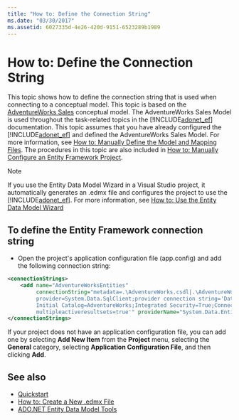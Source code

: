 ```yaml
---
title: "How to: Define the Connection String"
ms.date: "03/30/2017"
ms.assetid: 6027335d-4e26-420d-9151-6523289b1989
---
```

# How to: Define the Connection String

This topic shows how to define the connection string that is used when connecting to a conceptual model. This topic is based on the [AdventureWorks Sales](https://docs.microsoft.com/previous-versions/dotnet/netframework-4.0/bb387147(v=vs.100)) conceptual model. The AdventureWorks Sales Model is used throughout the task-related topics in the [!INCLUDE[adonet_ef](../../../../../includes/adonet-ef-md.md)] documentation. This topic assumes that you have already configured the [!INCLUDE[adonet_ef](../../../../../includes/adonet-ef-md.md)] and defined the AdventureWorks Sales Model. For more information, see [How to: Manually Define the Model and Mapping Files](https://docs.microsoft.com/previous-versions/dotnet/netframework-4.0/bb399785(v=vs.100)). The procedures in this topic are also included in [How to: Manually Configure an Entity Framework Project](https://docs.microsoft.com/previous-versions/dotnet/netframework-4.0/bb738546(v=vs.100)).

> [!NOTE]
> If you use the Entity Data Model Wizard in a Visual Studio project, it automatically generates an .edmx file and configures the project to use the [!INCLUDE[adonet_ef](../../../../../includes/adonet-ef-md.md)]. For more information, see [How to: Use the Entity Data Model Wizard](https://docs.microsoft.com/previous-versions/dotnet/netframework-4.0/bb738677(v=vs.100))

## To define the Entity Framework connection string

- Open the project's application configuration file (app.config) and add the following connection string:

```xml
<connectionStrings>
    <add name="AdventureWorksEntities" 
         connectionString="metadata=.\AdventureWorks.csdl|.\AdventureWorks.ssdl|.\AdventureWorks.msl;
         provider=System.Data.SqlClient;provider connection string='Data Source=localhost;
         Initial Catalog=AdventureWorks;Integrated Security=True;Connection Timeout=60;
         multipleactiveresultsets=true'" providerName="System.Data.EntityClient" />
</connectionStrings>
```

If your project does not have an application configuration file, you can add one by selecting **Add New Item** from the **Project** menu, selecting the **General** category, selecting **Application Configuration File**, and then clicking **Add**.

## See also

- [Quickstart](https://docs.microsoft.com/previous-versions/dotnet/netframework-4.0/bb399182(v=vs.100))
- [How to: Create a New .edmx File](https://docs.microsoft.com/previous-versions/dotnet/netframework-4.0/cc716703(v=vs.100))
- [ADO.NET Entity Data Model  Tools](https://docs.microsoft.com/previous-versions/dotnet/netframework-4.0/bb399249(v=vs.100))
